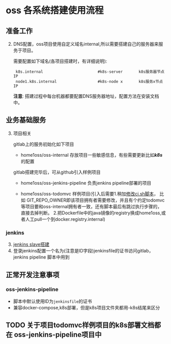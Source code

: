 # oss 各系统搭建使用流程

## 准备工作

2. DNS配置，oss项目使用自定义域名internal,所以需要搭建自己的服务器来服务于项目。
   
    需要配置如下域名(各项目搭建时，有详细说明):
        
        k8s.internal                        #k8s-server       k8s服务器节点IP
        node1.k8s.internal                  #k8s-node x       k8s服务x节点IP

    **注意**: 搭建过程中每台机器都要配置DNS服务器地址，配置方法在安装文档中。 

## 业务基础服务

3. 项目相关

    gitlab上的服务初始化如下项目

    - home1oss/oss-internal                       存放项目一些敏感信息，有些需要更新比如***k8s***的配置

    gitlab搭建完毕后，可从github引入样例项目

    - home1oss/oss-jenkins-pipeline               负责jenkins pipeline部署的项目
    
    - home1oss/oss-todomvc                        样例项目(引入后需要1.稍加[修改ci.sh脚本](TODOMVC.md)，
    比如 GIT_REPO_OWNER即该项目拥有者需要修改，并且有个约定todomvc等项目要和oss-internal拥有者一致，还有脚本最后有跳过执行步骤的，直接去掉判断。
    2.把Dockerfile中的java镜像的registry换成home1oss,或者人工pull一个到docker.registry.internal)

### jenkins

3. [jenkins slave搭建](JENKINS_SWARM_SLAVE.md)
4. 登录jenkins配置一个名为(注意是ID字段)jenkinsfile的证书访问gitlab，jenkins pipeline 脚本中用到

## 正常开发注意事项   

### oss-jenkins-pipeline

- 脚本中默认使用ID为`jenkinsfile`的证书   
- 兼容docker-compose,k8s部署，但是k8s项目文件夹都用-k8s结尾来区分   

## TODO 关于项目todomvc样例项目的k8s部署文档都在 oss-jenkins-pipeline项目中